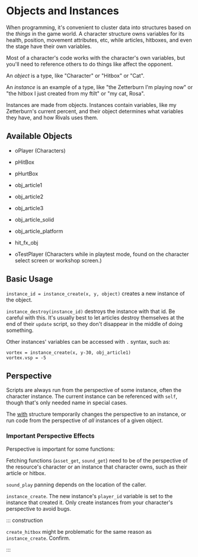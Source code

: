 # Objects and Instances

When programming, it's convenient to cluster data into structures based on the *things* in the game world. A character
structure owns variables for its health, position, movement attributes, etc, while articles, hitboxes, and even the
stage have their own variables.

Most of a character's code works with the character's own variables, but you'll need to reference others to do things
like affect the opponent.

An *object* is a type, like "Character" or "Hitbox" or "Cat".

An *instance* is an example of a type, like "the Zetterburn I'm playing now" or "the hitbox I just created from my
ftilt" or "my cat, Rosa".

Instances are made from objects. Instances contain variables, like my Zetterburn's current percent, and their object
determines what variables they have, and how Rivals uses them.

## Available Objects

- oPlayer (Characters)

- pHitBox
- pHurtBox

- obj_article1
- obj_article2
- obj_article3
- obj_article_solid
- obj_article_platform

- hit_fx_obj

- oTestPlayer (Characters while in playtest mode, found on the character select screen or workshop screen.)

## Basic Usage

`instance_id = instance_create(x, y, object)` creates a new instance of the object.

`instance_destroy(instance_id)` destroys the instance with that id. Be careful with this. It's usually best to let
articles destroy themselves at the end of their `update` script, so they don't disappear in the middle of doing
something.

Other instances' variables can be accessed with `.` syntax, such as:

```gml{2}
vortex = instance_create(x, y-30, obj_article1)
vortex.vsp = -5
```

## Perspective

Scripts are always run from the perspective of some instance, often the character instance. The current instance can be
referenced with `self`, though that's only needed name in special cases.

The [with](control_flow.md#with) structure temporarily changes the perspective to an instance, or run code from the
perspective of *all* instances of a given object.

### Important Perspective Effects

Perspective is important for some functions:

Fetching functions (`asset_get`, `sound_get`) need to be of the perspective of the resource's character or an instance
that character owns, such as their article or hitbox.

`sound_play` panning depends on the location of the caller.

`instance_create`. The new instance's `player_id` variable is set to the instance that created it. Only create instances
from your character's perspective to avoid bugs.

::: construction

`create_hitbox` might be problematic for the same reason as `instance_create`. Confirm.

:::